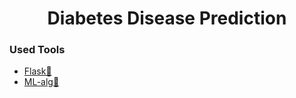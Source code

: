 <h1 align="center"> Diabetes Disease Prediction</h1>

### Used Tools
 - [Flask🤖](#Flask-)
 - [ML-alg🚀](#ML-alg-)
